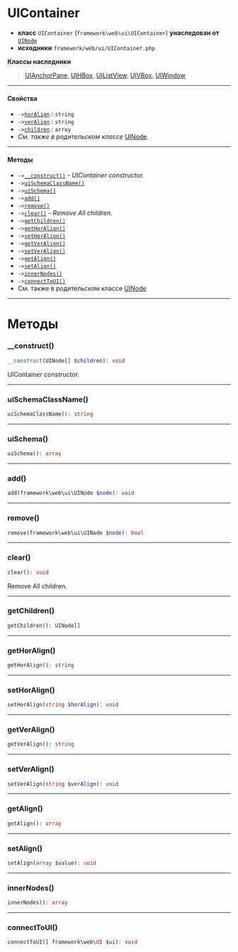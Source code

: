# UIContainer

- **класс** `UIContainer` (`framework\web\ui\UIContainer`) **унаследован от** [`UINode`](https://github.com/jphp-group/wizard-framework/blob/master/wizard-web-ui/api-docs/classes/framework/web/ui/UINode.ru.md)
- **исходники** `framework/web/ui/UIContainer.php`

**Классы наследники**

> [UIAnchorPane](https://github.com/jphp-group/wizard-framework/blob/master/wizard-web-ui/api-docs/classes/framework/web/ui/UIAnchorPane.ru.md), [UIHBox](https://github.com/jphp-group/wizard-framework/blob/master/wizard-web-ui/api-docs/classes/framework/web/ui/UIHBox.ru.md), [UIListView](https://github.com/jphp-group/wizard-framework/blob/master/wizard-web-ui/api-docs/classes/framework/web/ui/UIListView.ru.md), [UIVBox](https://github.com/jphp-group/wizard-framework/blob/master/wizard-web-ui/api-docs/classes/framework/web/ui/UIVBox.ru.md), [UIWindow](https://github.com/jphp-group/wizard-framework/blob/master/wizard-web-ui/api-docs/classes/framework/web/ui/UIWindow.ru.md)

---

#### Свойства

- `->`[`horAlign`](#prop-horalign) : `string`
- `->`[`verAlign`](#prop-veralign) : `string`
- `->`[`children`](#prop-children) : `array`
- *См. также в родительском классе* [UINode](https://github.com/jphp-group/wizard-framework/blob/master/wizard-web-ui/api-docs/classes/framework/web/ui/UINode.ru.md).

---

#### Методы

- `->`[`__construct()`](#method-__construct) - _UIContainer constructor._
- `->`[`uiSchemaClassName()`](#method-uischemaclassname)
- `->`[`uiSchema()`](#method-uischema)
- `->`[`add()`](#method-add)
- `->`[`remove()`](#method-remove)
- `->`[`clear()`](#method-clear) - _Remove All children._
- `->`[`getChildren()`](#method-getchildren)
- `->`[`getHorAlign()`](#method-gethoralign)
- `->`[`setHorAlign()`](#method-sethoralign)
- `->`[`getVerAlign()`](#method-getveralign)
- `->`[`setVerAlign()`](#method-setveralign)
- `->`[`getAlign()`](#method-getalign)
- `->`[`setAlign()`](#method-setalign)
- `->`[`innerNodes()`](#method-innernodes)
- `->`[`connectToUI()`](#method-connecttoui)
- См. также в родительском классе [UINode](https://github.com/jphp-group/wizard-framework/blob/master/wizard-web-ui/api-docs/classes/framework/web/ui/UINode.ru.md)

---
# Методы

<a name="method-__construct"></a>

### __construct()
```php
__construct(UINode[] $children): void
```
UIContainer constructor.

---

<a name="method-uischemaclassname"></a>

### uiSchemaClassName()
```php
uiSchemaClassName(): string
```

---

<a name="method-uischema"></a>

### uiSchema()
```php
uiSchema(): array
```

---

<a name="method-add"></a>

### add()
```php
add(framework\web\ui\UINode $node): void
```

---

<a name="method-remove"></a>

### remove()
```php
remove(framework\web\ui\UINode $node): bool
```

---

<a name="method-clear"></a>

### clear()
```php
clear(): void
```
Remove All children.

---

<a name="method-getchildren"></a>

### getChildren()
```php
getChildren(): UINode[]
```

---

<a name="method-gethoralign"></a>

### getHorAlign()
```php
getHorAlign(): string
```

---

<a name="method-sethoralign"></a>

### setHorAlign()
```php
setHorAlign(string $horAlign): void
```

---

<a name="method-getveralign"></a>

### getVerAlign()
```php
getVerAlign(): string
```

---

<a name="method-setveralign"></a>

### setVerAlign()
```php
setVerAlign(string $verAlign): void
```

---

<a name="method-getalign"></a>

### getAlign()
```php
getAlign(): array
```

---

<a name="method-setalign"></a>

### setAlign()
```php
setAlign(array $value): void
```

---

<a name="method-innernodes"></a>

### innerNodes()
```php
innerNodes(): array
```

---

<a name="method-connecttoui"></a>

### connectToUI()
```php
connectToUI([ framework\web\UI $ui): void
```